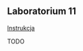 ## Laboratorium 11

[Instrukcja](https://github.com/pmaczuga/mowinit/blob/master/lab11/Instrukcja.pdf)

TODO
